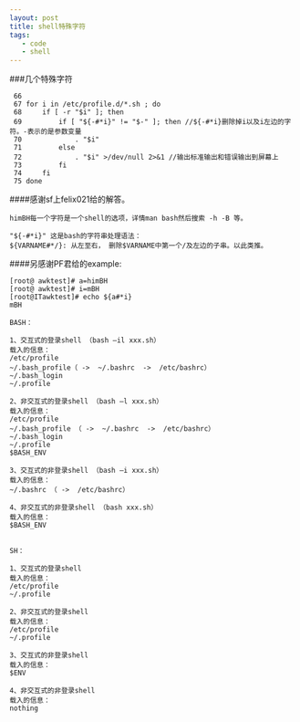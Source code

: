 ```yaml
---
layout: post
title: shell特殊字符
tags:
   - code
   - shell
---
```


###几个特殊字符

	 66 
	 67 for i in /etc/profile.d/*.sh ; do
	 68     if [ -r "$i" ]; then
	 69         if [ "${-#*i}" != "$-" ]; then //${-#*i}删除掉i以及i左边的字符。-表示的是参数变量
	 70             . "$i"
	 71         else
	 72             . "$i" >/dev/null 2>&1 //输出标准输出和错误输出到屏幕上
	 73         fi
	 74     fi
	 75 done


####感谢sf上felix021给的解答。


    himBH每一个字符是一个shell的选项，详情man bash然后搜索 -h -B 等。
    
	"${-#*i}" 这是bash的字符串处理语法：
	${VARNAME#*/}: 从左至右， 删除$VARNAME中第一个/及左边的子串。以此类推。

####另感谢PF君给的example:

	[root@ awktest]# a=himBH     
	[root@ awktest]# i=mBH       
	[root@ITawktest]# echo ${a#*i}
	mBH
	
>
	BASH：

	1、交互式的登录shell （bash –il xxx.sh）
	载入的信息：
	/etc/profile
	~/.bash_profile（ ->  ~/.bashrc  ->  /etc/bashrc）
	~/.bash_login
	~/.profile

	2、非交互式的登录shell （bash –l xxx.sh）
	载入的信息：
	/etc/profile
	~/.bash_profile （ ->  ~/.bashrc  ->  /etc/bashrc）
	~/.bash_login
	~/.profile
	$BASH_ENV

	3、交互式的非登录shell （bash –i xxx.sh）
	载入的信息：
	~/.bashrc （ ->  /etc/bashrc）

	4、非交互式的非登录shell （bash xxx.sh）
	载入的信息：
	$BASH_ENV


	SH：

	1、交互式的登录shell
	载入的信息：
	/etc/profile
	~/.profile

	2、非交互式的登录shell
	载入的信息：
	/etc/profile
	~/.profile

	3、交互式的非登录shell
	载入的信息：
	$ENV

	4、非交互式的非登录shell
	载入的信息：
	nothing
